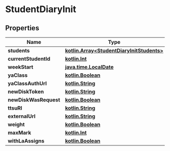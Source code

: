 # StudentDiaryInit

## Properties
Name | Type | Description | Notes
------------ | ------------- | ------------- | -------------
**students** | [**kotlin.Array&lt;StudentDiaryInitStudents&gt;**](StudentDiaryInitStudents.md) |  |  [optional]
**currentStudentId** | [**kotlin.Int**](.md) |  |  [optional]
**weekStart** | [**java.time.LocalDate**](java.time.LocalDate.md) |  |  [optional]
**yaClass** | [**kotlin.Boolean**](.md) |  |  [optional]
**yaClassAuthUrl** | [**kotlin.String**](.md) |  |  [optional]
**newDiskToken** | [**kotlin.String**](.md) |  |  [optional]
**newDiskWasRequest** | [**kotlin.Boolean**](.md) |  |  [optional]
**ttsuRl** | [**kotlin.String**](.md) |  |  [optional]
**externalUrl** | [**kotlin.String**](.md) |  |  [optional]
**weight** | [**kotlin.Boolean**](.md) |  |  [optional]
**maxMark** | [**kotlin.Int**](.md) |  |  [optional]
**withLaAssigns** | [**kotlin.Boolean**](.md) |  |  [optional]

